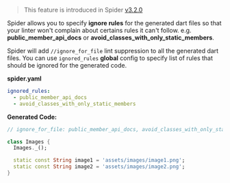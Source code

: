> This feature is introduced in Spider [v3.2.0](/spider/changelog/#320)

Spider allows you to specify **ignore rules** for the generated dart files so that your linter won't complain about certains rules
it can't follow. e.g. **public_member_api_docs** or **avoid_classes_with_only_static_members**.

Spider will add `//ignore_for_file` lint suppression to all the generated dart files. You can use `ignored_rules` **global** config to specify list of rules that should be ignored for the generated code.

**spider.yaml**

```yaml
ignored_rules:
  - public_member_api_docs
  - avoid_classes_with_only_static_members
```

**Generated Code:**

```dart
// ignore_for_file: public_member_api_docs, avoid_classes_with_only_static_members

class Images {
  Images._();

  static const String image1 = 'assets/images/image1.png';
  static const String image2 = 'assets/images/image2.png';
}

```
<br/>